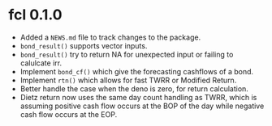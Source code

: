 # fcl 0.1.0

* Added a `NEWS.md` file to track changes to the package.
* `bond_result()` supports vector inputs.
* `bond_result()` try to return NA for unexpected input or failing to calulcate irr.
* Implement `bond_cf()` which give the forecasting cashflows of a bond.
* Implement `rtn()` which allows for fast TWRR or Modified Return.
* Better handle the case when the deno is zero, for return calculation.
* Dietz return now uses the same day count handling as TWRR, which is assuming positive cash flow occurs at the BOP of the day while negative cash flow occurs at the EOP.
